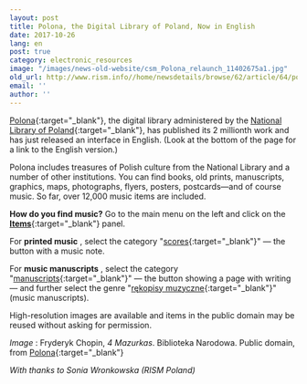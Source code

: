 ```yaml
---
layout: post
title: Polona, the Digital Library of Poland, Now in English
date: 2017-10-26
lang: en
post: true
category: electronic_resources
image: "/images/news-old-website/csm_Polona_relaunch_11402675a1.jpg"
old_url: http://www.rism.info//home/newsdetails/browse/62/article/64/polona-the-digital-library-of-poland-now-in-english.html
email: ''
author: ''
---
```



[Polona](https://polona.pl/){:target="_blank"}, the digital library administered by the [National Library of Poland](http://bn.org.pl/en/){:target="_blank"}, has published its 2 millionth work and has just released an interface in English. (Look at the bottom of the page for a link to the English version.)

Polona includes treasures of Polish culture from the National Library and a number of other institutions. You can find books, old prints, manuscripts, graphics, maps, photographs, flyers, posters, postcards—and of course music. So far, over 12,000 music items are included.

**How do you find music?**
Go to the main menu on the left and click on the [**Items**](https://polona.pl/items/?filters=public:1){:target="_blank"} panel.

For **printed music** , select the category "[scores](https://polona.pl/items/?filters=category:scores,public:1,hasTextContent:0){:target="_blank"}" — the button with a music note.

For **music manuscripts** , select the category "[manuscripts](https://polona.pl/items/?filters=category:manuscripts,public:1,hasTextContent:0){:target="_blank"}" — the button showing a page with writing — and further select the genre "[rękopisy muzyczne](https://polona.pl/items/?filters=category:manuscripts,metatype:r%C4%99kopisy_muzyczne,public:1,hasTextContent:0){:target="_blank"}" (music manuscripts).

High-resolution images are available and items in the public domain may be reused without asking for permission.


_Image_ : Fryderyk Chopin, _4 Mazurkas_. Biblioteka Narodowa. Public domain, from [Polona](https://polona.pl/item/4-mazurkas-pour-le-piano-dediees-a-mlle-rose-mostowska-op-33,MTEyNDgwNA/){:target="_blank"}

_With thanks to Sonia Wronkowska (RISM Poland)_



<script type="text/javascript">var switchTo5x=true;</script><script type="text/javascript" src="http://w.sharethis.com/button/buttons.js"></script><script type="text/javascript">stLight.options({publisher: "9b601438-1ce1-49d8-bfd7-9cff5df54c17", doNotHash: false, doNotCopy: false, hashAddressBar: false});</script>